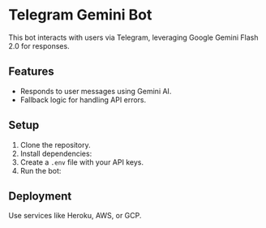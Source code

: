 # Telegram Gemini Bot

This bot interacts with users via Telegram, leveraging Google Gemini Flash 2.0 for responses.

## Features
- Responds to user messages using Gemini AI.
- Fallback logic for handling API errors.

## Setup
1. Clone the repository.
2. Install dependencies:
3. Create a `.env` file with your API keys.
4. Run the bot: 

## Deployment
Use services like Heroku, AWS, or GCP.
